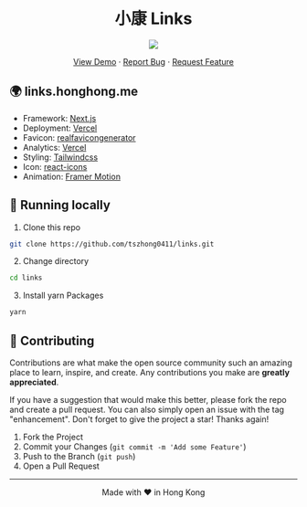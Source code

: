 <h1 align="center">
 小康 Links
</h1>

<p align="center">
  <img src="https://socialify.git.ci/tszhong0411/links/image?forks=1&issues=1&logo=https://honghong.me/static/images/projects/links/logo.png&name=1&owner=1&pattern=Brick%20Wall&pulls=1&stargazers=1&theme=Dark">
</p>

<p align="center">
    <a href="https://links.honghong.me" target="blank">View Demo</a>
    ·
    <a href="https://github.com/TszHong0411/links/issues/new">Report Bug</a>
    ·
    <a href="https://github.com/tszhong0411/links/issues/new">Request Feature</a>
</p>

## 🌍 links.honghong.me

- Framework: [Next.js](https://nextjs.org/)
- Deployment: [Vercel](https://vercel.com)
- Favicon: [realfavicongenerator](https://realfavicongenerator.net/)
- Analytics: [Vercel](https://vercel.com/)
- Styling: [Tailwindcss](https://tailwindcss.com)
- Icon: [react-icons](https://react-icons.github.io/react-icons/)
- Animation: [Framer Motion](https://www.framer.com/motion/)

## 👋 Running locally

1. Clone this repo

```sh
git clone https://github.com/tszhong0411/links.git
```

2. Change directory

```sh
cd links
```

3. Install yarn Packages

```sh
yarn
```

## 🍰 Contributing

Contributions are what make the open source community such an amazing place to learn, inspire, and create. Any contributions you make are **greatly appreciated**.

If you have a suggestion that would make this better, please fork the repo and create a pull request. You can also simply open an issue with the tag "enhancement".
Don't forget to give the project a star! Thanks again!

1. Fork the Project
2. Commit your Changes (`git commit -m 'Add some Feature'`)
3. Push to the Branch (`git push`)
4. Open a Pull Request

<hr>
<p align="center">
Made with ❤️ in Hong Kong
</p>
